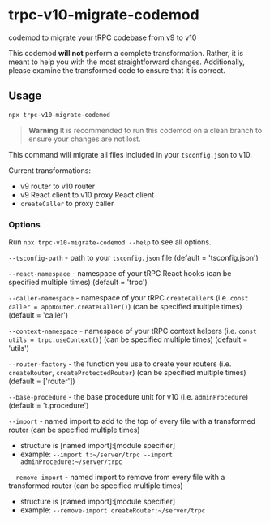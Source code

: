 # trpc-v10-migrate-codemod

codemod to migrate your tRPC codebase from v9 to v10

This codemod **will not** perform a complete transformation. Rather, it is meant to help you with the most straightforward changes. Additionally, please examine the transformed code to ensure that it is correct.

## Usage

```sh
npx trpc-v10-migrate-codemod
```

> **Warning**
> It is recommended to run this codemod on a clean branch to ensure your changes are not lost.

This command will migrate all files included in your `tsconfig.json` to v10.

Current transformations:

- v9 router to v10 router
- v9 React client to v10 proxy React client
- `createCaller` to proxy caller

### Options

Run `npx trpc-v10-migrate-codemod --help` to see all options.

`--tsconfig-path` - path to your `tsconfig.json` file (default = 'tsconfig.json')

`--react-namespace` - namespace of your tRPC React hooks (can be specified multiple times) (default = 'trpc')

`--caller-namespace` - namespace of your tRPC `createCaller`s (i.e. `const caller = appRouter.createCaller()`) (can be specified multiple times) (default = 'caller')

`--context-namespace` - namespace of your tRPC context helpers (i.e. `const utils = trpc.useContext()`) (can be specified multiple times) (default = 'utils')

`--router-factory` - the function you use to create your routers (i.e. `createRouter`, `createProtectedRouter`) (can be specified multiple times) (default = ['router'])

`--base-procedure` - the base procedure unit for v10 (i.e. `adminProcedure`) (default = 't.procedure')

`--import` - named import to add to the top of every file with a transformed router (can be specified multiple times)

- structure is [named import]:[module specifier]
- example: `--import t:~/server/trpc --import adminProcedure:~/server/trpc`

`--remove-import` - named import to remove from every file with a transformed router (can be specified multiple times)

- structure is [named import]:[module specifier]
- example: `--remove-import createRouter:~/server/trpc`
